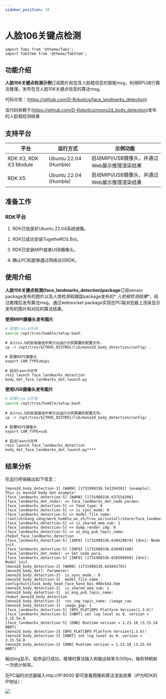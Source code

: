 ```yaml
---
sidebar_position: 18
---
```


# 人脸106关键点检测

```mdx-code-block
import Tabs from '@theme/Tabs';
import TabItem from '@theme/TabItem';
```

## 功能介绍

**人脸106关键点检测示例**订阅图片和包含人脸框信息的智能msg，利用BPU进行算法推理，发布包含人脸106关键点信息的算法msg。

代码仓库：(https://github.com/D-Robotics/face_landmarks_detection)

该代码依赖于(https://github.com/D-Robotics/mono2d_body_detection)发布的人脸框检测结果

## 支持平台

| 平台                    | 运行方式                  | 示例功能                         |
|-----------------------|-----------------------|------------------------------|
| RDK X3, RDK X3 Module | Ubuntu 22.04 (Humble) | 启动MIPI/USB摄像头，并通过Web展示推理渲染结果 |
| RDK X5                | Ubuntu 22.04 (Humble) | 启动MIPI/USB摄像头，并通过Web展示推理渲染结果 |

## 准备工作

### RDK平台

1. RDK已烧录好Ubuntu 22.04系统镜像。

2. RDK已成功安装TogetheROS.Bot。

3. RDK已安装MIPI或者USB摄像头。

4. 确认PC机能够通过网络访问RDK。

## 使用介绍

**人脸106关键点检测(face_landmarks_detection)package**订阅sensor package发布的图片以及人体检测和跟踪package发布的*
*人脸框检测结果**，经过推理后发布算法msg，通过websocket package实现在PC端浏览器上渲染显示发布的图片和对应的算法结果。

**使用MIPI摄像头发布图片**

```bash
# 配置tros.b环境
source /opt/tros/humble/setup.bash
```

```shell
# 从tros.b的安装路径中拷贝出运行示例需要的配置文件。
cp -r /opt/tros/${TROS_DISTRO}/lib/mono2d_body_detection/config/ .

# 配置MIPI摄像头
export CAM_TYPE=mipi

# 启动launch文件
ros2 launch face_landmarks_detection body_det_face_landmarks_det.launch.py
```

**使用USB摄像头发布图片**

```bash
# 配置tros.b环境
source /opt/tros/humble/setup.bash
```

```shell
# 从tros.b的安装路径中拷贝出运行示例需要的配置文件。
cp -r /opt/tros/${TROS_DISTRO}/lib/mono2d_body_detection/config/ .

# 配置MIPI摄像头
export CAM_TYPE=usb

# 启动launch文件
ros2 launch face_landmarks_detection body_det_face_landmarks_det.launch.py****
```

## 结果分析

在运行终端输出如下信息：

```shell
[mono2d_body_detection-3] [WARN] [1731988336.541394391] [example]: This is mono2d body det example!
[face_landmarks_detection-5] [WARN] [1731988336.637554206] [face_landmarks_det_node]: => face_landmarks_det_node params:
[face_landmarks_detection-5] => feed_type: 0
[face_landmarks_detection-5] => is_sync_mode: 0
[face_landmarks_detection-5] => model_file_name: /root/zhikang.zeng/work_humble_ws_x5/tros_ws/install/share/face_landmarks_detection/config/faceLandmark106pts.hbm
[face_landmarks_detection-5] => is_shared_mem_sub: 1
[face_landmarks_detection-5] => dump_render_img: 0
[face_landmarks_detection-5] => ai_msg_pub_topic_name: /hobot_face_landmarks_detection
[face_landmarks_detection-5] [INFO] [1731988336.638429674] [dnn]: Node init.
[face_landmarks_detection-5] [INFO] [1731988336.638482188] [face_landmarks_det_node]: => Set node para.
[face_landmarks_detection-5] [INFO] [1731988336.638589050] [dnn]: Model init.
[mono2d_body_detection-3] [WARN] [1731988336.641041791] [mono2d_body_det]: Parameter:
[mono2d_body_detection-3]  is_sync_mode_: 0
[mono2d_body_detection-3]  model_file_name_: config/multitask_body_head_face_hand_kps_960x544.hbm
[mono2d_body_detection-3]  is_shared_mem_sub: 1
[mono2d_body_detection-3]  ai_msg_pub_topic_name: /hobot_mono2d_body_detection
[mono2d_body_detection-3]  ros_img_topic_name: /image_raw
[mono2d_body_detection-3]  image_gap: 1
[face_landmarks_detection-5] [BPU_PLAT]BPU Platform Version(1.3.6)!
[face_landmarks_detection-5] [HBRT] set log level as 0. version = 3.15.54.0
[face_landmarks_detection-5] [DNN] Runtime version = 1.23.10_(3.15.54 HBRT)
[mono2d_body_detection-3] [BPU_PLAT]BPU Platform Version(1.3.6)!
[mono2d_body_detection-3] [HBRT] set log level as 0. version = 3.15.54.0
[mono2d_body_detection-3] [DNN] Runtime version = 1.23.10_(3.15.54 HBRT)
```

输出log显示，程序运行成功，推理时算法输入和输出帧率为30fps，每秒钟刷新一次统计帧率。

在PC端的浏览器输入http://IP:8000 即可查看图像和算法渲染效果（IP为RDK的IP地址）：

![](/../static/img/05_Robot_development/03_boxs/function/image/box_adv/face_landmarks_detection_result.gif)

